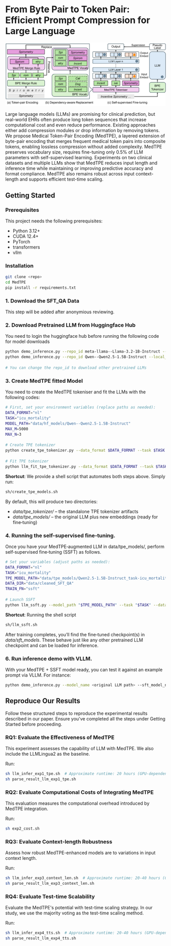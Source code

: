 # From Byte Pair to Token Pair: Efficient Prompt Compression for Large Language

![MedTPE Illustration](img/MedTPE.png)

Large language models (LLMs) are promising for clinical prediction, but real-world EHRs often produce long token sequences that increase computational cost and even reduce performance. Existing approaches either add compression modules or drop information by removing tokens. We propose Medical Token-Pair Encoding (MedTPE), a layered extension of byte-pair encoding that merges frequent medical token pairs into composite tokens, enabling lossless compression without added complexity. MedTPE preserves vocabulary size, requires fine-tuning only 0.5% of LLM parameters with self-supervised learning. Experiments on two clinical datasets and multiple LLMs show that MedTPE reduces input length and inference time while maintaining or improving predictive accuracy and format compliance. MedTPE also remains robust across input context-length and supports efficient test-time scaling.


## Getting Started
### Prerequisites
This project needs the following prerequisites:
- Python 3.12+
- CUDA 12.4+
- PyTorch
- transformers
- vllm

### Installation
```bash
git clone <repo>
cd MedTPE
pip install -r requirements.txt
```

### 1. Download the SFT_QA Data
This step will be added after anonymious reviewing.


### 2. Download Pretrained LLM from Huggingface Hub
You need to login the huggingface hub before running the following code for model downloads
```bash
python demo_inference.py --repo_id meta-llama--Llama-3.2-1B-Instruct --local_dir data/hf_models
python demo_inference.py --repo_id Qwen--Qwen2.5-1.5B-Instruct --local_dir data/hf_models

# You can change the repo_id to download other pretrained LLMs
```

### 3. Create MedTPE fitted Model
You need to create the MedTPE tokeniser and fit the LLMs with the following codes:

```bash
# First, set your environment variables (replace paths as needed):
DATA_FORMAT="nl"
TASK="icu_mortality"
MODEL_PATH="data/hf_models/Qwen--Qwen2.5-1.5B-Instruct"
MAX_M=5000
MAX_N=3

# Create TPE tokenizer
python create_tpe_tokenizer.py --data_format $DATA_FORMAT --task $TASK --model_path $MODEL_PATH --max_m $MAX_M --max_n $MAX_N

# Fit TPE tokenizer
python llm_fit_tpe_tokenizer.py --data_format $DATA_FORMAT --task $TASK --model_path $MODEL_PATH --max_m $MAX_M --max_n $MAX_N
```

**Shortcut**: We provide a shell script that automates both steps above. Simply run:
```bash
sh/create_tpe_models.sh
```
By default, this will produce two directories:
- *data/tpe_tokenizer/* – the standalone TPE tokenizer artifacts
- *data/tpe_models/* – the original LLM plus new embeddings (ready for fine‐tuning)

### 4. Running the self-supervised fine-tuning.
Once you have your MedTPE‐augmented LLM in data/tpe_models/, perform self‐supervised fine‐tuning (SSFT) as follows.
```bash
# Set your variables (adjust paths as needed):
DATA_FORMAT="nl"
TASK="icu_mortality"
TPE_MODEL_PATH="data/tpe_models/Qwen2.5-1.5B-Instruct_task-icu_mortality_maxN-3_maxM-5000"
DATA_DIR="data/cleaned_SFT_QA"
TRAIN_FN="ssft"

# Launch SSFT
python llm_ssft.py --model_path "$TPE_MODEL_PATH" --task "$TASK" --data_dir "$DATA_DIR" --data_format "$DATA_FORMAT" --train_fn "$TRAIN_FN" 
```

**Shortcut**: Running the shell script
```bash
sh/llm_ssft.sh
```
After training completes, you’ll find the fine‐tuned checkpoint(s) in *data/sft_models*. These behave just like any other pretrained LLM checkpoint and can be loaded for inference.

### 6. Run inference demo with VLLM.
With your MedTPE + SSFT model ready, you can test it against an example prompt via VLLM. For instance:
```bash
python demo_inference.py --model_name <original LLM path> --sft_model_name <MedTPE LLM path>
```

## Reproduce Our Results

Follow these structured steps to reproduce the experimental results described in our paper. Ensure you've completed all the steps under Getting Started before proceeding.

### RQ1: Evaluate the Effectiveness of MedTPE

This experiment assesses the capability of LLM with MedTPE. We also include the LLMLingua2 as the baseline.

Run:
```bash
sh llm_infer_exp1_tpe.sh  # Approximate runtime: 20 hours (GPU-dependent)
sh parse_result_llm_exp1_tpe.sh
```

### RQ2: Evaluate Computational Costs of Integrating MedTPE

This evaluation measures the computational overhead introduced by MedTPE integration.

Run:
```bash
sh exp2_cost.sh
```
### RQ3: Evaluate Context-length Robustness

Assess how robust MedTPE-enhanced models are to variations in input context length.

Run:
```bash
sh llm_infer_exp3_context_len.sh  # Approximate runtime: 20-40 hours (GPU-dependent)
sh parse_result_llm_exp3_context_len.sh
```

### RQ4: Evaluate Test-time Scalability
Evaluate the MedTPE's potential with test-time scaling strategy. In our study, we use the majority voting as the test-time scaling method.

Run:
```bash
sh llm_infer_exp4_tts.sh  # Approximate runtime: 20-40 hours (GPU-dependent)
sh parse_result_llm_exp4_tts.sh
```
